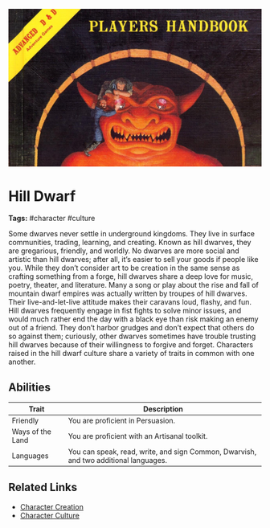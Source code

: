 ![heading](../../assets/images/heading.jpg)

# Hill Dwarf

**Tags:**  #character #culture 

Some dwarves never settle in underground kingdoms. They live in surface communities, trading, learning, and creating. Known as hill dwarves, they are gregarious, friendly, and worldly. No dwarves are more social and artistic than hill dwarves; after all, it’s easier to sell your goods if people like you. While they don’t consider art to be creation in the same sense as crafting something from a forge, hill dwarves share a deep love for music, poetry, theater, and literature. Many a song or play about the rise and fall of mountain dwarf empires was actually written by troupes of hill dwarves. Their live-and-let-live attitude makes their caravans loud, flashy, and fun. Hill dwarves frequently engage in fist fights to solve minor issues, and would much rather end the day with a black eye than risk making an enemy out of a friend. They don’t harbor grudges and don’t expect that others do so against them; curiously, other dwarves sometimes have trouble trusting hill dwarves because of their willingness to forgive and forget. Characters raised in the hill dwarf culture share a variety of traits in common with one another. 

## Abilities

| Trait | Description |
| ----- | ----------- |
| Friendly | You are proficient in Persuasion. |
| Ways of the Land | You are proficient with an Artisanal toolkit. |
| Languages | You can speak, read, write, and sign Common, Dwarvish, and two additional languages. |

## Related Links
- [Character Creation](../../20_character_creation.md)
- [Character Culture](../../23_character_culture.md)